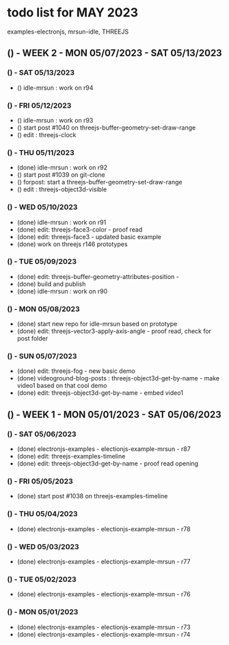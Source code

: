 # todo list for MAY 2023

examples-electronjs, mrsun-idle, THREEJS


<!-------- ----------
-- WEEK 2
---------- --------->
## () - WEEK 2 - MON 05/07/2023 - SAT 05/13/2023


### () - SAT 05/13/2023
* () idle-mrsun : work on r94

### () - FRI 05/12/2023
* () idle-mrsun : work on r93
* () start post #1040 on threejs-buffer-geometry-set-draw-range
* () edit : threejs-clock

### () - THU 05/11/2023
* (done) idle-mrsun : work on r92
* () start post #1039 on git-clone
* () forpost: start a threejs-buffer-geometry-set-draw-range
* () edit : threejs-object3d-visible

### () - WED 05/10/2023
* (done) idle-mrsun : work on r91
* (done) edit: threejs-face3-color - proof read
* (done) edit: threejs-face3 - updated basic example
* (done) work on threejs r146 prototypes

### () - TUE 05/09/2023
* (done) edit: threejs-buffer-geometry-attributes-position - 
* (done) build and publish
* (done) idle-mrsun : work on r90

### () - MON 05/08/2023
* (done) start new repo for idle-mrsun based on prototype
* (done) edit: threejs-vector3-apply-axis-angle - proof read, check for post folder


### () - SUN 05/07/2023
* (done) edit: threejs-fog - new basic demo
* (done) videoground-blog-posts : threejs-object3d-get-by-name - make video1 based on that cool demo
* (done) edit: threejs-object3d-get-by-name - embed video1

<!-------- ----------
-- WEEK 1
---------- --------->
## () - WEEK 1 - MON 05/01/2023 - SAT 05/06/2023

### () - SAT 05/06/2023
* (done) electronjs-examples - electionjs-example-mrsun - r87
* (done) edit: threejs-examples-timeline
* (done) edit: threejs-object3d-get-by-name - proof read opening

### () - FRI 05/05/2023
* (done) start post #1038 on threejs-examples-timeline

### () - THU 05/04/2023
* (done) electronjs-examples - electionjs-example-mrsun - r78

### () - WED 05/03/2023
* (done) electronjs-examples - electionjs-example-mrsun - r77

### () - TUE 05/02/2023
* (done) electronjs-examples - electionjs-example-mrsun - r76

### () - MON 05/01/2023
* (done) electronjs-examples - electionjs-example-mrsun - r73
* (done) electronjs-examples - electionjs-example-mrsun - r74

